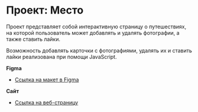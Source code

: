 # Проект: Место


Проект представляет собой интерактивную страницу о путешествиях, 
на которой пользователь может добавлять и удалять фотографии, а также ставить лайки.

Возможность добавлять карточки с фотографиями, удалять их и ставить лайки реализована
при помощи JavaScript.

**Figma**

* [Ссылка на макет в Figma](https://www.figma.com/file/2cn9N9jSkmxD84oJik7xL7/JavaScript.-Sprint-4?node-id=0%3A1)

**Сайт**

* [Ссылка на веб-страницу](https://hvny.github.io/mesto/)


